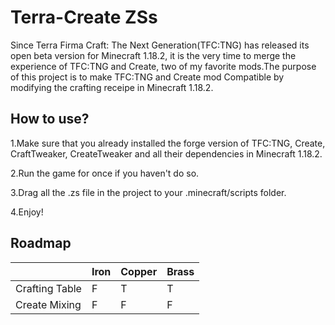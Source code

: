 # Terra-Create ZSs

Since Terra Firma Craft: The Next Generation(TFC:TNG) has released its open beta version for Minecraft 1.18.2, it is the very time to merge the experience of TFC:TNG and Create, two of my favorite mods.The purpose of this project is to make TFC:TNG and Create mod Compatible by modifying the crafting receipe in Minecraft 1.18.2.

## How to use?

1.Make sure that you already installed the forge version of TFC:TNG, Create, CraftTweaker, CreateTweaker and all their dependencies in Minecraft 1.18.2.

2.Run the game for once if you haven't do so.

3.Drag all the .zs file in the project to your .minecraft/scripts folder.

4.Enjoy!

## Roadmap
||Iron|Copper|Brass|
|---|---|---|---|
|Crafting Table|F|T|T|
|Create Mixing|F|F|F|

